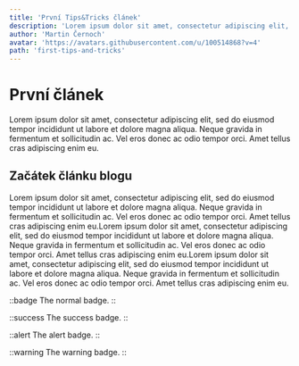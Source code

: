 ```yaml
---
title: 'První Tips&Tricks článek'
description: 'Lorem ipsum dolor sit amet, consectetur adipiscing elit, sed do eiusmod tempor incididunt ut labore et dolore magna aliqua. Neque gravida in fermentum et sollicitudin ac. Vel eros donec ac odio tempor orci. Amet tellus cras adipiscing enim eu. Lorem ipsum dolor sit amet, consectetur adipiscing elit, sed do eiusmod tempor incididunt ut labore et dolore magna aliqua. Neque gravida in fermentum et sollicitudin ac. Vel eros donec ac odio tempor orci. Amet tellus cras adipiscing enim eu.'
author: 'Martin Černoch'
avatar: 'https://avatars.githubusercontent.com/u/100514868?v=4'
path: 'first-tips-and-tricks'
---
```


# První článek

Lorem ipsum dolor sit amet, consectetur adipiscing elit, sed do eiusmod tempor incididunt ut labore et dolore magna aliqua. Neque gravida in fermentum et sollicitudin ac. Vel eros donec ac odio tempor orci. Amet tellus cras adipiscing enim eu.

## Začátek článku blogu

Lorem ipsum dolor sit amet, consectetur adipiscing elit, sed do eiusmod tempor incididunt ut labore et dolore magna aliqua. Neque gravida in fermentum et sollicitudin ac. Vel eros donec ac odio tempor orci. Amet tellus cras adipiscing enim eu.Lorem ipsum dolor sit amet, consectetur adipiscing elit, sed do eiusmod tempor incididunt ut labore et dolore magna aliqua. Neque gravida in fermentum et sollicitudin ac. Vel eros donec ac odio tempor orci. Amet tellus cras adipiscing enim eu.Lorem ipsum dolor sit amet, consectetur adipiscing elit, sed do eiusmod tempor incididunt ut labore et dolore magna aliqua. Neque gravida in fermentum et sollicitudin ac. Vel eros donec ac odio tempor orci. Amet tellus cras adipiscing enim eu.

::badge
The normal badge.
::

::success
The success badge.
::

::alert
The alert badge.
::

::warning
The warning badge.
::
